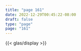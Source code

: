```yaml
---
title: "page 161"
date: 2022-12-29T00:45:22-08:00
draft: false
type: "page"
page: "161"
---
```


{{< glas/display >}}
